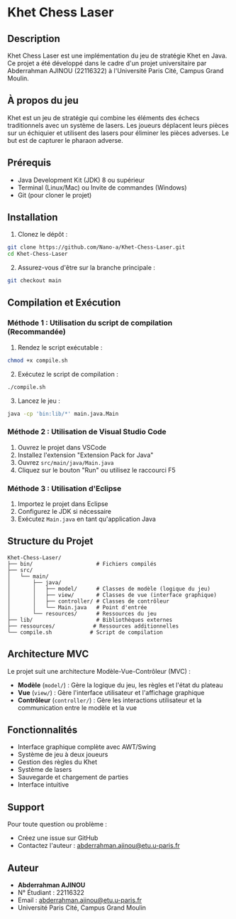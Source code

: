 # Khet Chess Laser

## Description
Khet Chess Laser est une implémentation du jeu de stratégie Khet en Java. Ce projet a été développé dans le cadre d'un projet universitaire par Abderrahman AJINOU (22116322) à l'Université Paris Cité, Campus Grand Moulin.

## À propos du jeu
Khet est un jeu de stratégie qui combine les éléments des échecs traditionnels avec un système de lasers. Les joueurs déplacent leurs pièces sur un échiquier et utilisent des lasers pour éliminer les pièces adverses. Le but est de capturer le pharaon adverse.

## Prérequis
- Java Development Kit (JDK) 8 ou supérieur
- Terminal (Linux/Mac) ou Invite de commandes (Windows)
- Git (pour cloner le projet)

## Installation

1. Clonez le dépôt :
```bash
git clone https://github.com/Nano-a/Khet-Chess-Laser.git
cd Khet-Chess-Laser
```

2. Assurez-vous d'être sur la branche principale :
```bash
git checkout main
```

## Compilation et Exécution

### Méthode 1 : Utilisation du script de compilation (Recommandée)

1. Rendez le script exécutable :
```bash
chmod +x compile.sh
```

2. Exécutez le script de compilation :
```bash
./compile.sh
```

3. Lancez le jeu :
```bash
java -cp 'bin:lib/*' main.java.Main
```

### Méthode 2 : Utilisation de Visual Studio Code

1. Ouvrez le projet dans VSCode
2. Installez l'extension "Extension Pack for Java"
3. Ouvrez `src/main/java/Main.java`
4. Cliquez sur le bouton "Run" ou utilisez le raccourci F5

### Méthode 3 : Utilisation d'Eclipse

1. Importez le projet dans Eclipse
2. Configurez le JDK si nécessaire
3. Exécutez `Main.java` en tant qu'application Java

## Structure du Projet

```
Khet-Chess-Laser/
├── bin/                    # Fichiers compilés
├── src/
│   └── main/
│       ├── java/
│       │   ├── model/      # Classes de modèle (logique du jeu)
│       │   ├── view/       # Classes de vue (interface graphique)
│       │   ├── controller/ # Classes de contrôleur
│       │   └── Main.java   # Point d'entrée
│       └── resources/      # Ressources du jeu
├── lib/                    # Bibliothèques externes
├── ressources/            # Ressources additionnelles
└── compile.sh            # Script de compilation
```

## Architecture MVC

Le projet suit une architecture Modèle-Vue-Contrôleur (MVC) :

- **Modèle** (`model/`) : Gère la logique du jeu, les règles et l'état du plateau
- **Vue** (`view/`) : Gère l'interface utilisateur et l'affichage graphique
- **Contrôleur** (`controller/`) : Gère les interactions utilisateur et la communication entre le modèle et la vue

## Fonctionnalités

- Interface graphique complète avec AWT/Swing
- Système de jeu à deux joueurs
- Gestion des règles du Khet
- Système de lasers
- Sauvegarde et chargement de parties
- Interface intuitive

## Support

Pour toute question ou problème :
- Créez une issue sur GitHub
- Contactez l'auteur : abderrahman.ajinou@etu.u-paris.fr

## Auteur

- **Abderrahman AJINOU**
- N° Étudiant : 22116322
- Email : abderrahman.ajinou@etu.u-paris.fr
- Université Paris Cité, Campus Grand Moulin